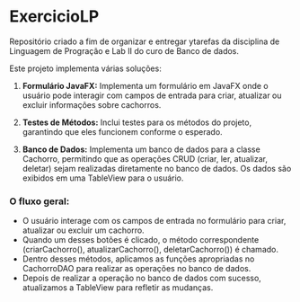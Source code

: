 # ExercicioLP
Repositório criado a fim de organizar e entregar ytarefas da disciplina de Linguagem de Progração e Lab II do curo de Banco de dados.

Este projeto implementa várias soluções:

1. **Formulário JavaFX:** Implementa um formulário em JavaFX onde o usuário pode interagir com campos de entrada para criar, atualizar ou excluir informações sobre cachorros.

2. **Testes de Métodos:** Inclui testes para os métodos do projeto, garantindo que eles funcionem conforme o esperado.

3. **Banco de Dados:** Implementa um banco de dados para a classe Cachorro, permitindo que as operações CRUD (criar, ler, atualizar, deletar) sejam realizadas diretamente no banco de dados. Os dados são exibidos em uma TableView para o usuário.

### O fluxo geral:

- O usuário interage com os campos de entrada no formulário para criar, atualizar ou excluir um cachorro.
- Quando um desses botões é clicado, o método correspondente (criarCachorro(), atualizarCachorro(), deletarCachorro()) é chamado.
- Dentro desses métodos, aplicamos as funções apropriadas no CachorroDAO para realizar as operações no banco de dados.
- Depois de realizar a operação no banco de dados com sucesso, atualizamos a TableView para refletir as mudanças.


